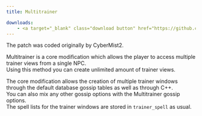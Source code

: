 ```yaml
---
title: Multitrainer

downloads:
    - <a target="_blank" class="download button" href="https://github.com/Rochet2/TrinityCore/tree/multitrainer_3.3.5/src/server/scripts/Custom/multitrainer" onClick="ga('send', 'event', 'Download', 'click', 'Multitrainer TrinityCore');">TrinityCore 3.3.5</a>
---
```


The patch was coded originally by CyberMist2.

Multitrainer is a core modification which allows the player to access multiple trainer views from a single NPC.  
Using this method you can create unlimited amount of trainer views.  

The core modification allows the creation of multiple trainer windows through the default database gossip tables as well as through C++.  
You can also mix any other gossip options with the Multitrainer gossip options.  
The spell lists for the trainer windows are stored in `trainer_spell` as usual.
